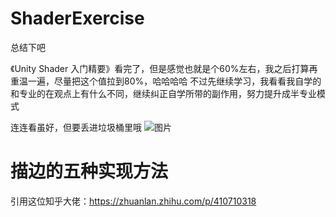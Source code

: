 # ShaderExercise
总结下吧

《Unity Shader 入门精要》看完了，但是感觉也就是个60%左右，我之后打算再重温一遍，尽量把这个值拉到80%，哈哈哈哈
不过先继续学习，我看看我自学的和专业的在观点上有什么不同，继续纠正自学所带的副作用，努力提升成半专业模式

连连看虽好，但要丢进垃圾桶里哦
![图片](https://user-images.githubusercontent.com/50166070/159422407-f43d457b-81f6-4664-93cf-10feeea81481.png)

# 描边的五种实现方法

引用这位知乎大佬：https://zhuanlan.zhihu.com/p/410710318
